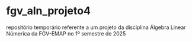# fgv_aln_projeto4
repositório temporário referente a um projeto da disciplina Álgebra Linear Númerica da FGV-EMAP no 1º semestre de 2025
